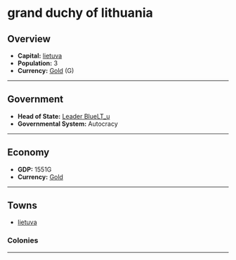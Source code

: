 # grand duchy of lithuania

## Overview

- **Capital:** [lietuva](lietuva)
- **Population:** 3
- **Currency:** [Gold](Gold) (G)

---

## Government

- **Head of State:** [Leader BlueLT_u](BlueLT_u)
- **Governmental System:** Autocracy

---

## Economy

- **GDP:** 1551G
- **Currency:** [Gold](Gold)

---

## Towns

- [lietuva](lietuva)

### Colonies



---